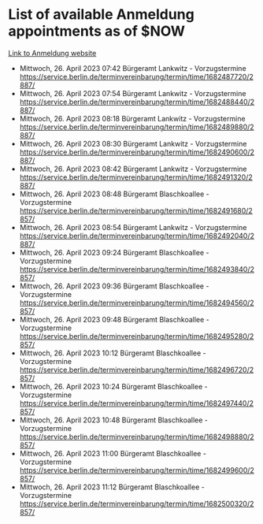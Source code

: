 # List of available Anmeldung appointments as of $NOW
[Link to Anmeldung website](https://service.berlin.de/terminvereinbarung/termin/tag.php?termin=1&anliegen[]=120686&dienstleisterlist=122210,122217,327316,122219,327312,122227,327314,122231,327346,122243,327348,122254,122252,329742,122260,329745,122262,329748,122271,327278,122273,327274,122277,327276,330436,122280,327294,122282,327290,122284,327292,122291,327270,122285,327266,122286,327264,122296,327268,150230,329760,122297,327286,122294,327284,122312,329763,122314,329775,122304,327330,122311,327334,122309,327332,317869,122281,327352,122279,329772,122283,122276,327324,122274,327326,122267,329766,122246,327318,122251,327320,122257,327322,122208,327298,122226,327300&herkunft=http%3A%2F%2Fservice.berlin.de%2Fdienstleistung%2F120686%2F)
- Mittwoch, 26. April 2023 07:42 Bürgeramt Lankwitz - Vorzugstermine https://service.berlin.de/terminvereinbarung/termin/time/1682487720/2887/
- Mittwoch, 26. April 2023 07:54 Bürgeramt Lankwitz - Vorzugstermine https://service.berlin.de/terminvereinbarung/termin/time/1682488440/2887/
- Mittwoch, 26. April 2023 08:18 Bürgeramt Lankwitz - Vorzugstermine https://service.berlin.de/terminvereinbarung/termin/time/1682489880/2887/
- Mittwoch, 26. April 2023 08:30 Bürgeramt Lankwitz - Vorzugstermine https://service.berlin.de/terminvereinbarung/termin/time/1682490600/2887/
- Mittwoch, 26. April 2023 08:42 Bürgeramt Lankwitz - Vorzugstermine https://service.berlin.de/terminvereinbarung/termin/time/1682491320/2887/
- Mittwoch, 26. April 2023 08:48 Bürgeramt Blaschkoallee - Vorzugstermine https://service.berlin.de/terminvereinbarung/termin/time/1682491680/2857/
- Mittwoch, 26. April 2023 08:54 Bürgeramt Lankwitz - Vorzugstermine https://service.berlin.de/terminvereinbarung/termin/time/1682492040/2887/
- Mittwoch, 26. April 2023 09:24 Bürgeramt Blaschkoallee - Vorzugstermine https://service.berlin.de/terminvereinbarung/termin/time/1682493840/2857/
- Mittwoch, 26. April 2023 09:36 Bürgeramt Blaschkoallee - Vorzugstermine https://service.berlin.de/terminvereinbarung/termin/time/1682494560/2857/
- Mittwoch, 26. April 2023 09:48 Bürgeramt Blaschkoallee - Vorzugstermine https://service.berlin.de/terminvereinbarung/termin/time/1682495280/2857/
- Mittwoch, 26. April 2023 10:12 Bürgeramt Blaschkoallee - Vorzugstermine https://service.berlin.de/terminvereinbarung/termin/time/1682496720/2857/
- Mittwoch, 26. April 2023 10:24 Bürgeramt Blaschkoallee - Vorzugstermine https://service.berlin.de/terminvereinbarung/termin/time/1682497440/2857/
- Mittwoch, 26. April 2023 10:48 Bürgeramt Blaschkoallee - Vorzugstermine https://service.berlin.de/terminvereinbarung/termin/time/1682498880/2857/
- Mittwoch, 26. April 2023 11:00 Bürgeramt Blaschkoallee - Vorzugstermine https://service.berlin.de/terminvereinbarung/termin/time/1682499600/2857/
- Mittwoch, 26. April 2023 11:12 Bürgeramt Blaschkoallee - Vorzugstermine https://service.berlin.de/terminvereinbarung/termin/time/1682500320/2857/
